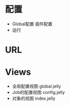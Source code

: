 # 配置  

  * Global配置 
插件配置
* 运行

# URL

# Views
 * 全局配置视图 global.jelly  
 * Job的配置视图 config.jelly  
 * 对象的视图 index.jelly  
 
 
 
